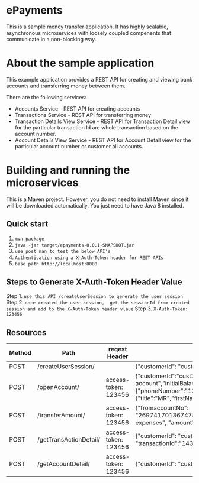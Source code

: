 # ePayments

   This is a sample money transfer application. It has highly scalable,
   asynchronous microservices with loosely coupled compenents that communicate in a non-blocking way.

# About the sample application
   This example application provides a REST API for creating and viewing bank accounts and transferring money between them.

There are the following  services:

* Accounts Service - REST API for creating accounts
* Transactions Service - REST API for transferring money
* Transaction Details View Service  - REST API for Transaction Detail view for the particular transaction Id are whole transaction based on the account number.
* Account Details View Service  - REST API for Account Detail view for the particular account number or customer all accounts.

# Building and running the microservices

This is a Maven project.
However, you do not need to install Maven since it will be downloaded automatically.
You just need to have Java 8 installed.

Quick start
-----------
1. `mvn package`
2. `java -jar target/epayments-0.0.1-SNAPSHOT.jar`
3. `use post man to test the below API's `
4. `Authentication using a X-Auth-Token header for REST APIs`
5. `base path http://localhost:8080`

Steps to Generate X-Auth-Token Header Value
--------------------------------------------
Step 1. `use this API /createUserSession to generate the user session`
Step 2. `once created the user session,  get the sessionId from created session and add to the X-Auth-Token header vlaue`
Step 3. `X-Auth-Token: 123456` 


## Resources

  Method  | Path                   |reqest Header        |     request payload                        
|-------- |----------------------- |-------------------- |------------------------------------------------------------------------------  |
| POST    | /createUserSession/    |                     | {"customerId": "cust2","clientId":"client", "clientSecret":" hello world"} |                     
| POST    | /openAccount/          | access-token: 123456| {"customerId":"cust2","description":"saving account","initialBalance":"500","customerInfo":{"phoneNumber":"123456","passportNo":"12345","dateOfBirth":"10/10/1980","name":{"title":"MR","firstName":"Kalidass","lastName":"Mahalingam"}}} |                     
| POST    | /transferAmount/       | access-token: 123456| {"fromaccountNo": "2697417013674780903","toaccountNo":"165971006424816748","description":"family expenses", "amount":"100"}                           |
| POST    | /getTransActionDetail/ | access-token: 123456| {"customerId": "cust1","accountNo":"2697417013674780903", "transactionId":"1434501849526944895"}                           |
| POST    | /getAccountDetail/     | access-token: 123456| {"customerId": "cust2","accountNo":"4325866734929543833"}                          |




